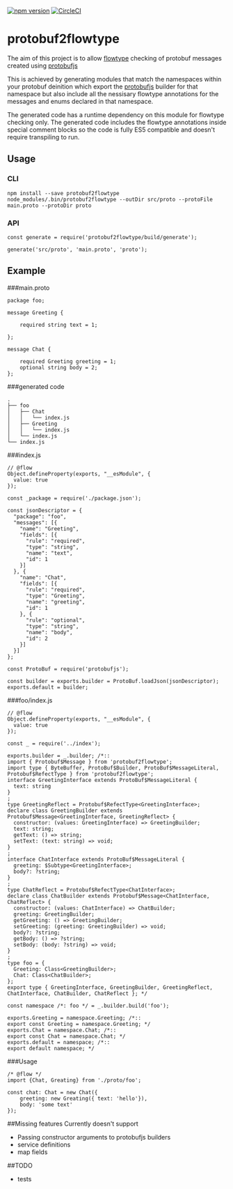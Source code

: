 [![npm version](https://badge.fury.io/js/protobuf2flowtype.svg)](https://badge.fury.io/js/protobuf2flowtype) [![CircleCI](https://circleci.com/gh/netproteus/protobuf2flowtype.svg?style=svg)](https://circleci.com/gh/netproteus/protobuf2flowtype)
# protobuf2flowtype

The aim of this project is to allow [flowtype](https://flowtype.org/) checking of protobuf messages created using [protobufjs](https://github.com/dcodeIO/protobuf.js)

This is achieved by generating modules that match the namespaces within your protobuf deinition which export the [protobufjs](https://github.com/dcodeIO/protobuf.js) builder for that namespace but also include all the nessisary flowtype annotations for the messages and enums declared in that namespace.

The generated code has a runtime dependency on this module for flowtype checking only. The generated code includes the flowtype annotations inside special comment blocks so the code is fully ES5 compatible and doesn't require transpiling to run.

## Usage

### CLI

```
npm install --save protobuf2flowtype
node_modules/.bin/protobuf2flowtype --outDir src/proto --protoFile main.proto --protoDir proto
```

### API

```
const generate = require('protobuf2flowtype/build/generate'); 

generate('src/proto', 'main.proto', 'proto');
```

## Example

###main.proto
```
package foo;

message Greeting {

    required string text = 1;

};

message Chat {

    required Greeting greeting = 1;
    optional string body = 2;
};

```

###generated code
```
.
├── foo
│   ├── Chat
│   │   └── index.js
│   ├── Greeting
│   │   └── index.js
│   └── index.js
└── index.js
```

###index.js
```
// @flow
Object.defineProperty(exports, "__esModule", {
  value: true
});

const _package = require('./package.json');

const jsonDescriptor = {
  "package": "foo",
  "messages": [{
    "name": "Greeting",
    "fields": [{
      "rule": "required",
      "type": "string",
      "name": "text",
      "id": 1
    }]
  }, {
    "name": "Chat",
    "fields": [{
      "rule": "required",
      "type": "Greeting",
      "name": "greeting",
      "id": 1
    }, {
      "rule": "optional",
      "type": "string",
      "name": "body",
      "id": 2
    }]
  }]
};

const ProtoBuf = require('protobufjs');

const builder = exports.builder = ProtoBuf.loadJson(jsonDescriptor);
exports.default = builder;
```

###foo/index.js
```
// @flow
Object.defineProperty(exports, "__esModule", {
  value: true
});

const _ = require('../index');

exports.builder = _.builder; /*::
import { Protobuf$Message } from 'protobuf2flowtype';
import type { ByteBuffer, ProtoBuf$Builder, ProtoBuf$MessageLiteral, Protobuf$RefectType } from 'protobuf2flowtype';
interface GreetingInterface extends ProtoBuf$MessageLiteral {
  text: string
}
;
type GreetingReflect = Protobuf$RefectType<GreetingInterface>;
declare class GreetingBuilder extends Protobuf$Message<GreetingInterface, GreetingReflect> {
  constructor: (values: GreetingInterface) => GreetingBuilder;
  text: string;
  getText: () => string;
  setText: (text: string) => void;
}
;
interface ChatInterface extends ProtoBuf$MessageLiteral {
  greeting: $Subtype<GreetingInterface>;
  body?: ?string;
}
;
type ChatReflect = Protobuf$RefectType<ChatInterface>;
declare class ChatBuilder extends Protobuf$Message<ChatInterface, ChatReflect> {
  constructor: (values: ChatInterface) => ChatBuilder;
  greeting: GreetingBuilder;
  getGreeting: () => GreetingBuilder;
  setGreeting: (greeting: GreetingBuilder) => void;
  body?: ?string;
  getBody: () => ?string;
  setBody: (body: ?string) => void;
}
;
type foo = {
  Greeting: Class<GreetingBuilder>;
  Chat: Class<ChatBuilder>;
};
export type { GreetingInterface, GreetingBuilder, GreetingReflect, ChatInterface, ChatBuilder, ChatReflect }; */

const namespace /*: foo */ = _.builder.build('foo');

exports.Greeting = namespace.Greeting; /*::
export const Greeting = namespace.Greeting; */
exports.Chat = namespace.Chat; /*::
export const Chat = namespace.Chat; */
exports.default = namespace; /*::
export default namespace; */
```

###Usage
```
/* @flow */
import {Chat, Greating} from './proto/foo';

const chat: Chat = new Chat({
    greeting: new Greating({ text: 'hello'}),
    body: 'some text'
});

```

##Missing features
Currently doesn't support
* Passing constructor arguments to protobufjs builders
* service definitions
* map fields

##TODO
* tests


